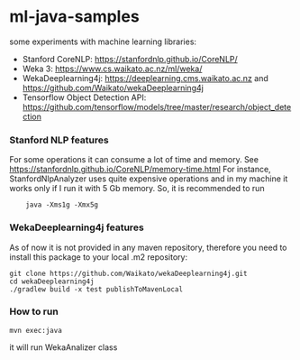# ml-java-samples

some experiments with machine learning libraries:

- Stanford CoreNLP: https://stanfordnlp.github.io/CoreNLP/
- Weka 3: https://www.cs.waikato.ac.nz/ml/weka/
- WekaDeeplearning4j: https://deeplearning.cms.waikato.ac.nz and https://github.com/Waikato/wekaDeeplearning4j
- Tensorflow Object Detection API: https://github.com/tensorflow/models/tree/master/research/object_detection

### Stanford NLP features
For some operations it can consume a lot of time and memory.
See https://stanfordnlp.github.io/CoreNLP/memory-time.html
For instance, StanfordNlpAnalyzer uses quite expensive operations and in my machine it works only if I run it with 5 Gb memory. 
So, it is recommended to run 
    
        java -Xms1g -Xmx5g
        
       
### WekaDeeplearning4j features
As of now it is not provided in any maven repository, therefore you need to install this package to your local .m2 repository:

    git clone https://github.com/Waikato/wekaDeeplearning4j.git
    cd wekaDeeplearning4j
    ./gradlew build -x test publishToMavenLocal
    
### How to run
    
    mvn exec:java

it will run WekaAnalizer class       